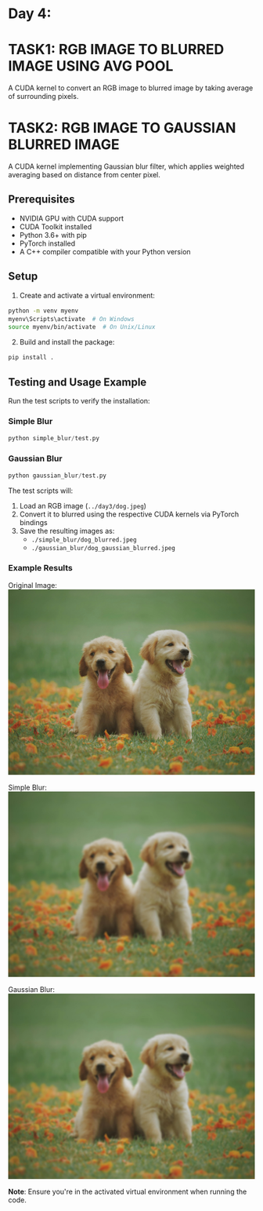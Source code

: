 # Day 4:
# TASK1: RGB IMAGE TO BLURRED IMAGE USING AVG POOL
A CUDA kernel to convert an RGB image to blurred image by taking average of surrounding pixels.

# TASK2: RGB IMAGE TO GAUSSIAN BLURRED IMAGE
A CUDA kernel implementing Gaussian blur filter, which applies weighted averaging based on distance from center pixel.

## Prerequisites
- NVIDIA GPU with CUDA support
- CUDA Toolkit installed
- Python 3.6+ with pip
- PyTorch installed
- A C++ compiler compatible with your Python version

## Setup
1. Create and activate a virtual environment:

```bash
python -m venv myenv
myenv\Scripts\activate  # On Windows
source myenv/bin/activate  # On Unix/Linux
```

2. Build and install the package:

```bash
pip install .
```

## Testing and Usage Example
Run the test scripts to verify the installation:

### Simple Blur
```python
python simple_blur/test.py
```

### Gaussian Blur
```python
python gaussian_blur/test.py
```

The test scripts will:
1. Load an RGB image (`../day3/dog.jpeg`)
2. Convert it to blurred using the respective CUDA kernels via PyTorch bindings
3. Save the resulting images as:
   - `./simple_blur/dog_blurred.jpeg`
   - `./gaussian_blur/dog_gaussian_blurred.jpeg`

### Example Results
Original Image:
![alt text](../day3/dog.jpeg)

Simple Blur:
![alt text](simple_blur/dog_blurred.jpeg)

Gaussian Blur:
![alt text](gaussian_blur/dog_gaussian_blurred.jpeg)

**Note**: Ensure you're in the activated virtual environment when running the code.